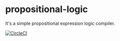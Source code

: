 # propositional-logic

It's a simple propositional expression logic compiler. 

[![CircleCI](https://circleci.com/gh/cmendesce/propositional-logic/tree/master.svg?style=svg)](https://circleci.com/gh/cmendesce/propositional-logic/tree/master)
